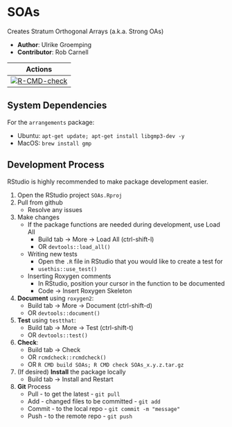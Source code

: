 # SOAs

Creates Stratum Orthogonal Arrays (a.k.a. Strong OAs)

- **Author**:  Ulrike Groemping
- **Contributor**:  Rob Carnell

|Actions|
|:-----:|
|[![R-CMD-check](https://github.com/bertcarnell/SOAs/actions/workflows/r_cmd_check.yml/badge.svg)](https://github.com/bertcarnell/SOAs/actions/workflows/r_cmd_check.yml)|

## System Dependencies

For the `arrangements` package:

- Ubuntu: `apt-get update; apt-get install libgmp3-dev -y`
- MacOS: `brew install gmp`

## Development Process

RStudio is highly recommended to make package development easier.

1. Open the RStudio project `SOAs.Rproj`
2. Pull from github
    - Resolve any issues
3. Make changes
    - If the package functions are needed during development, use Load All
        - Build tab -> More -> Load All (ctrl-shift-l)
        - OR `devtools::load_all()`
    - Writing new tests
        - Open the `.R` file in RStudio that you would like to create a test for
        - `usethis::use_test()`
    - Inserting Roxygen comments
        - In RStudio, position your cursor in the function to be documented
        - Code -> Insert Roxygen Skeleton
4. **Document** using `roxygen2`:
    - Build tab -> More -> Document (ctrl-shift-d)
    - OR `devtools::document()`
5. **Test** using `testthat`:
    - Build tab -> More -> Test (ctrl-shift-t)
    - OR `devtools::test()`
6. **Check**:
    - Build tab -> Check
    - OR `rcmdcheck::rcmdcheck()`
    - OR `R CMD build SOAs; R CMD check SOAs_x.y.z.tar.gz`
7. (If desired) **Install** the package locally
    - Build tab -> Install and Restart
8. **Git** Process
    - Pull - to get the latest - `git pull`
    - Add - changed files to be committed - `git add`
    - Commit - to the local repo - `git commit -m "message"`
    - Push - to the remote repo - `git push`
